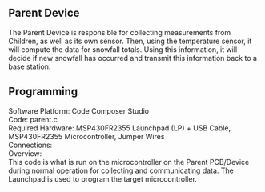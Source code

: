 ## Parent Device
The Parent Device is responsible for collecting measurements from Children, as well as its own sensor. Then, using the temperature sensor, it will compute the data for snowfall totals. Using this information, it will decide if new snowfall has occurred and transmit this information back to a base station. 

## Programming

Software Platform: Code Composer Studio \
Code: parent.c \
Required Hardware: MSP430FR2355 Launchpad (LP) + USB Cable, MSP430FR2355 Microcontroller, Jumper Wires \
Connections: \
Overview: \
This code is what is run on the microcontroller on the Parent PCB/Device during normal operation for collecting and communicating data. The Launchpad is used to program the target microcontroller.
